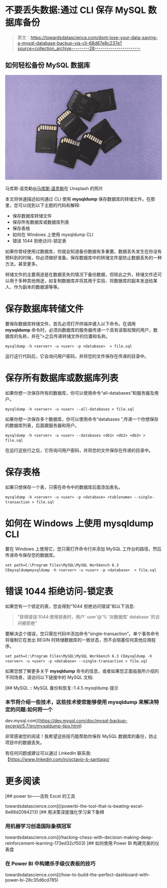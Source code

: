 # 不要丢失数据:通过 CLI 保存 MySQL 数据库备份

> 原文：<https://towardsdatascience.com/dont-lose-your-data-saving-a-mysql-database-backup-via-cli-68d87e8c237e?source=collection_archive---------28----------------------->

## 如何轻松备份 MySQL 数据库

![](img/d1fa81793dc3d3b02b6f2b829d50839b.png)

马库斯·温克勒[@马库斯·温克勒](http://twitter.com/markuswinkler)在 Unsplash 的照片

本文将快速描述如何通过 CLI 使用 **mysqldump** 保存数据库的转储文件。在那里，您可以找到以下主题的代码和解释:

*   保存数据库转储文件
*   保存所有数据库或数据库列表
*   保存表格
*   如何在 Windows 上使用 mysqldump CLI
*   错误 1044 拒绝访问-锁定表

如果你曾经使用过数据库，你就会知道备份数据有多重要。数据丢失发生在你没有预料到的时候，你必须做好准备。保存数据库中的转储文件是防止数据丢失的一种方法，甚至更多。

转储文件的主要用途是在数据丢失的情况下备份数据，但除此之外，转储文件还可以用于多种其他用途，如复制数据库并将其用于实验、将数据库的副本发送给某人、作为副本的数据源等等。

# 保存数据库转储文件

要保存数据库转储文件，首先必须打开终端并键入以下命令。在调用 **mysqldump** 命令时，必须向数据库的服务器传递一个具有读取权限的用户，数据库的名称，并在“>之后传递转储文件的位置和名称。

```
mysqldump -h <server> -u <user> -p <database>  > file.sql
```

运行这行代码后，它会询问用户密码，并将您的文件保存在传递的目录中。

# 保存所有数据库或数据库列表

如果你想一次保存所有的数据库，你可以使用命令“all-databases”和服务器及用户。

```
mysqldump -h <server> -u <user> --all-databases > file.sql
```

如果你想一次保存多个数据库，你可以使用命令“databases ”,传递一个你想保存的数据库列表，后面跟服务器和用户。

```
mysqldump -h <server> -u <user> --databases <db1> <db2> <db3> > file.sql
```

在运行这些行之后，它将询问用户密码，并将您的文件保存在传递的目录中。

# 保存表格

如果只想保存一个表，只需在命令中的数据库后面添加表名。

```
mysqldump -h <server> -u <user> -p <database> <tablename> --single-transaction > file.sql
```

# 如何在 Windows 上使用 mysqldump CLI

要在 Windows 上使用它，您只需打开命令行并添加 MySQL 工作台的路径，然后传递命令保存您的数据库。

```
set path=C:\Program Files\MySQL\MySQL Workbench 6.3 CEmysqldumpmysqldump -h <server> -u <user> -p <database>  > file.sql
```

# 错误 1044 拒绝访问-锁定表

如果您有一个锁定的表，您会得到“1044 拒绝访问错误”和以下消息:

> "获得错误:1044:使用锁表时，用户' user'@'% '对数据库' database '的访问被拒绝"

要解决这个错误，您只需在代码中添加命令“single-transaction”。单个事务命令将强制它在发出 BEGIN 时转储数据库的一致状态，而不会阻塞任何其他应用程序。

```
set path=C:\Program Files\MySQL\MySQL Workbench 6.3 CEmysqldump -h <server> -u <user> -p <database> --single-transaction > file.sql
```

如果您想了解更多关于 **mysqldump** 命令的信息，或者如果您正面临我所介绍的不同场景，请访问以下链接中的 MySQL 文档:

 [## MySQL :: MySQL 备份和恢复::1.4.5 mysqldump 提示

### 本节将介绍一些技术，这些技术使您能够使用 mysqldump 来解决特定的问题:如何将一个

dev.mysql.com](https://dev.mysql.com/doc/mysql-backup-excerpt/5.7/en/mysqldump-tips.html) 

非常感谢您的阅读！我希望这些技巧能帮助你保存 MySQL 数据库的备份，防止项目中的数据丢失。

有任何问题或建议可以通过 LinkedIn 联系我:【https://www.linkedin.com/in/octavio-b-santiago/ 

# 更多阅读

[](/powerbi-the-tool-that-is-beating-excel-8e88d2084213) [## power bi——击败 Excel 的工具

towardsdatascience.com](/powerbi-the-tool-that-is-beating-excel-8e88d2084213) [](/hacking-chess-with-decision-making-deep-reinforcement-learning-173ed32cf503) [## 用决策深度强化学习来下象棋

### 用机器学习创造国际象棋冠军

towardsdatascience.com](/hacking-chess-with-decision-making-deep-reinforcement-learning-173ed32cf503) [](/how-to-build-the-perfect-dashboard-with-power-bi-28c35d6cd785) [## 如何使用 Power BI 构建完美的仪表盘

### 在 Power BI 中构建杀手级仪表板的技巧

towardsdatascience.com](/how-to-build-the-perfect-dashboard-with-power-bi-28c35d6cd785)